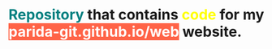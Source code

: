 <h1><span style="color: teal;">Repository</span> that contains <span style="color: yellow;">code</span> for my  <a href="https://parida-git.github.io/web" style="background: tomato;color: white;text-decoration: none;">parida-git.github.io/web</a> website.</h1>
